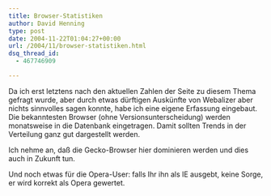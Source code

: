 ```yaml
---
title: Browser-Statistiken
author: David Henning
type: post
date: 2004-11-22T01:04:27+00:00
url: /2004/11/browser-statistiken.html
dsq_thread_id:
  - 467746909

---
```

Da ich erst letztens nach den aktuellen Zahlen der Seite zu diesem Thema gefragt wurde, aber durch etwas dürftigen Auskünfte von Webalizer aber nichts sinnvolles sagen konnte, habe ich eine eigene Erfassung eingebaut. Die bekanntesten Browser (ohne Versionsunterscheidung) werden monatsweise in die Datenbank eingetragen. Damit sollten Trends in der Verteilung ganz gut dargestellt werden.
  
Ich nehme an, daß die Gecko-Browser hier dominieren werden und dies auch in Zukunft tun.

Und noch etwas für die Opera-User: falls Ihr ihn als IE ausgebt, keine Sorge, er wird korrekt als Opera gewertet.